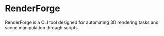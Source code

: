 # RenderForge
RenderForge is a CLI tool designed for automating 3D rendering tasks and scene manipulation through scripts.
